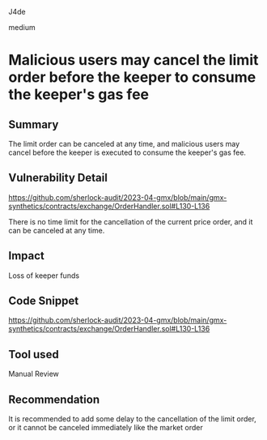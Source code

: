 J4de

medium

# Malicious users may cancel the limit order before the keeper to consume the keeper's gas fee

## Summary

The limit order can be canceled at any time, and malicious users may cancel before the keeper is executed to consume the keeper's gas fee.

## Vulnerability Detail

https://github.com/sherlock-audit/2023-04-gmx/blob/main/gmx-synthetics/contracts/exchange/OrderHandler.sol#L130-L136

There is no time limit for the cancellation of the current price order, and it can be canceled at any time.

## Impact

Loss of keeper funds

## Code Snippet

https://github.com/sherlock-audit/2023-04-gmx/blob/main/gmx-synthetics/contracts/exchange/OrderHandler.sol#L130-L136

## Tool used

Manual Review

## Recommendation

It is recommended to add some delay to the cancellation of the limit order, or it cannot be canceled immediately like the market order
